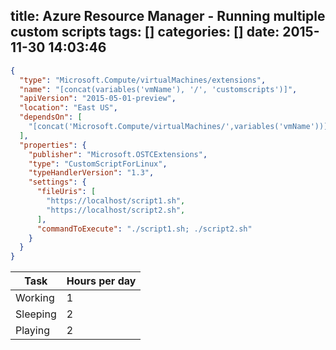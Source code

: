 title: Azure Resource Manager - Running multiple custom scripts
tags: []
categories: []
date: 2015-11-30 14:03:46
---

```json
{
  "type": "Microsoft.Compute/virtualMachines/extensions",
  "name": "[concat(variables('vmName'), '/', 'customscripts')]",
  "apiVersion": "2015-05-01-preview",
  "location": "East US",
  "dependsOn": [
    "[concat('Microsoft.Compute/virtualMachines/',variables('vmName'))]"
  ],
  "properties": {
    "publisher": "Microsoft.OSTCExtensions",
    "type": "CustomScriptForLinux",
    "typeHandlerVersion": "1.3",
    "settings": {
      "fileUris": [
        "https://localhost/script1.sh",
        "https://localhost/script2.sh",
      ],
      "commandToExecute": "./script1.sh; ./script2.sh"
    }
  }
}
```

<chart type="BarChart" 
       options="{'vAxis':{'title':'Year'},'legend':{'position':'bottom'}, 'height':'300'}">
  <div></div>
</chart>

|Task|Hours per day|
|-|-|
|Working|1|
|Sleeping|2|
|Playing|2|
